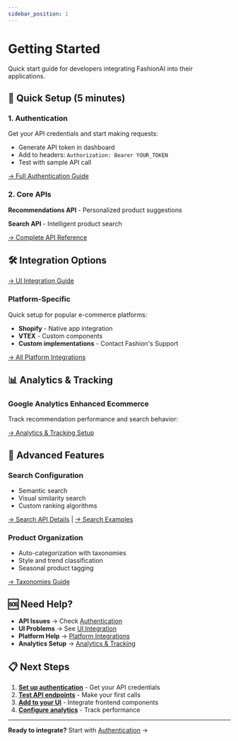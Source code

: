 ```yaml
---
sidebar_position: 1
---
```


# Getting Started

Quick start guide for developers integrating FashionAI into their applications.

## 🚀 Quick Setup (5 minutes)

### 1. Authentication
Get your API credentials and start making requests:
- Generate API token in dashboard
- Add to headers: `Authorization: Bearer YOUR_TOKEN`
- Test with sample API call

[→ Full Authentication Guide](./authentication)

### 2. Core APIs
**Recommendations API** - Personalized product suggestions

**Search API** - Intelligent product search

[→ Complete API Reference](./api-endpoints)

## 🛠️ Integration Options

[→ UI Integration Guide](./ui-integration)

### Platform-Specific
Quick setup for popular e-commerce platforms:
- **Shopify** - Native app integration
- **VTEX** - Custom components
- **Custom implementations** - Contact Fashion's Support

[→ All Platform Integrations](./Integrations/)

## 📊 Analytics & Tracking

### Google Analytics Enhanced Ecommerce
Track recommendation performance and search behavior:

[→ Analytics & Tracking Setup](./Analytics/)

## 🎯 Advanced Features

### Search Configuration
- Semantic search
- Visual similarity search
- Custom ranking algorithms

[→ Search API Details](./Search/overview) | [→ Search Examples](./Search/examples)

### Product Organization
- Auto-categorization with taxonomies
- Style and trend classification
- Seasonal product tagging

[→ Taxonomies Guide](./taxonomies)

## 🆘 Need Help?

- **API Issues** → Check [Authentication](./authentication)
- **UI Problems** → See [UI Integration](./ui-integration)
- **Platform Help** → [Platform Integrations](./Integrations/)
- **Analytics Setup** → [Analytics & Tracking](./Analytics/)

## 📋 Next Steps

1. **[Set up authentication](./authentication)** - Get your API credentials
2. **[Test API endpoints](./api-endpoints)** - Make your first calls
3. **[Add to your UI](./ui-integration)** - Integrate frontend components
4. **[Configure analytics](./Analytics/)** - Track performance
---

**Ready to integrate?** Start with [Authentication](./authentication) →